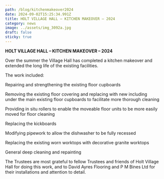 ```yaml
---
path: /blog/kitchenmakeover2024
date: 2024-09-02T15:25:34.991Z
title: HOLT VILLAGE HALL – KITCHEN MAKEOVER – 2024
category: news
image: ../assets/img_3092a.jpg
draft: false
sticky: true
---
```

**HOLT VILLAGE HALL – KITCHEN MAKEOVER – 2024**

Over the summer the Village Hall has completed a kitchen makeover and extended the long life of the existing facilities.

The work included:

Repairing and strengthening the existing floor cupboards

Removing the existing floor covering and replacing with new including under the main existing floor cupboards to facilitate more thorough cleaning

Providing in situ rollers to enable the moveable floor units to be more easily moved for floor cleaning

Replacing the kickboards

Modifying pipework to allow the dishwasher to be fully recessed

Replacing the existing worn worktops with decorative granite worktops

General deep cleaning and repainting

The Trustees are most grateful to fellow Trustees and friends of Holt Village Hall for doing this work, and to David Ayres Flooring and P M Bines Ltd for their installations and attention to detail.